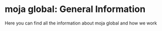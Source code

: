 # moja global: General Information
Here you can find all the information about moja global and how we work
